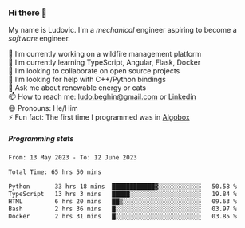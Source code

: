 ### Hi there 👋

My name is Ludovic. I'm a *mechanical* engineer aspiring to become a *software* engineer.

 🔭 I’m currently working on a wildfire management platform<br/>
 🌱 I’m currently learning TypeScript, Angular, Flask, Docker<br/>
 👯 I’m looking to collaborate on open source projects<br/>
 🤔 I’m looking for help with C++/Python bindings<br/>
 💬 Ask me about renewable energy or cats<br/>
 📫 How to reach me: ludo.beghin@gmail.com or [Linkedin](https://www.linkedin.com/in/ludovic-beghin/)<br/>
 😄 Pronouns: He/Him<br/>
 ⚡ Fun fact: The first time I programmed was in [Algobox](https://fr.wikipedia.org/wiki/Algobox)<br/>

##### Programming stats
<!--START_SECTION:waka-->

```txt
From: 13 May 2023 - To: 12 June 2023

Total Time: 65 hrs 50 mins

Python       33 hrs 18 mins  ████████████▓░░░░░░░░░░░░   50.58 %
TypeScript   13 hrs 3 mins   █████░░░░░░░░░░░░░░░░░░░░   19.84 %
HTML         6 hrs 20 mins   ██▒░░░░░░░░░░░░░░░░░░░░░░   09.63 %
Bash         2 hrs 36 mins   █░░░░░░░░░░░░░░░░░░░░░░░░   03.97 %
Docker       2 hrs 31 mins   █░░░░░░░░░░░░░░░░░░░░░░░░   03.85 %
```

<!--END_SECTION:waka-->
